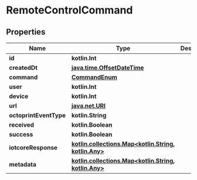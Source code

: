 
# RemoteControlCommand

## Properties
Name | Type | Description | Notes
------------ | ------------- | ------------- | -------------
**id** | **kotlin.Int** |  |  [readonly]
**createdDt** | [**java.time.OffsetDateTime**](java.time.OffsetDateTime.md) |  |  [readonly]
**command** | [**CommandEnum**](CommandEnum.md) |  | 
**user** | **kotlin.Int** |  | 
**device** | **kotlin.Int** |  | 
**url** | [**java.net.URI**](java.net.URI.md) |  |  [readonly]
**octoprintEventType** | **kotlin.String** |  |  [readonly]
**received** | **kotlin.Boolean** |  |  [optional]
**success** | **kotlin.Boolean** |  |  [optional]
**iotcoreResponse** | [**kotlin.collections.Map&lt;kotlin.String, kotlin.Any&gt;**](kotlin.Any.md) |  |  [optional]
**metadata** | [**kotlin.collections.Map&lt;kotlin.String, kotlin.Any&gt;**](kotlin.Any.md) |  |  [optional]



